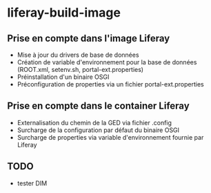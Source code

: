 # liferay-build-image

## Prise en compte dans l'image Liferay
- Mise à jour du drivers de base de données
- Création de variable d'environnement pour la base de données (ROOT.xml, setenv.sh, portal-ext.properties)
- Préinstallation d'un binaire OSGI
- Préconfiguration de properties via un fichier portal-ext.properties


## Prise en compte dans le container Liferay
- Externalisation du chemin de la GED via fichier .config
- Surcharge de la configuration par défaut du binaire OSGI
- Surcharge de properties via variable d'environnement fournie par Liferay 


## TODO
- tester DIM

